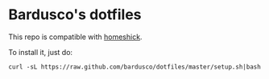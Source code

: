 Bardusco's dotfiles
===================

This repo is compatible with [homeshick](https://github.com/andsens/homeshick).

To install it, just do:

	curl -sL https://raw.github.com/bardusco/dotfiles/master/setup.sh|bash

